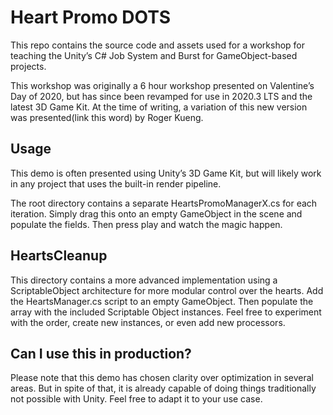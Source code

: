 # Heart Promo DOTS

This repo contains the source code and assets used for a workshop for teaching
the Unity’s C\# Job System and Burst for GameObject-based projects.

This workshop was originally a 6 hour workshop presented on Valentine’s Day of
2020, but has since been revamped for use in 2020.3 LTS and the latest 3D Game
Kit. At the time of writing, a variation of this new version was presented(link
this word) by Roger Kueng.

## Usage

This demo is often presented using Unity’s 3D Game Kit, but will likely work in
any project that uses the built-in render pipeline.

The root directory contains a separate HeartsPromoManagerX.cs for each
iteration. Simply drag this onto an empty GameObject in the scene and populate
the fields. Then press play and watch the magic happen.

## HeartsCleanup

This directory contains a more advanced implementation using a ScriptableObject
architecture for more modular control over the hearts. Add the HeartsManager.cs
script to an empty GameObject. Then populate the array with the included
Scriptable Object instances. Feel free to experiment with the order, create new
instances, or even add new processors.

## Can I use this in production?

Please note that this demo has chosen clarity over optimization in several
areas. But in spite of that, it is already capable of doing things traditionally
not possible with Unity. Feel free to adapt it to your use case.

